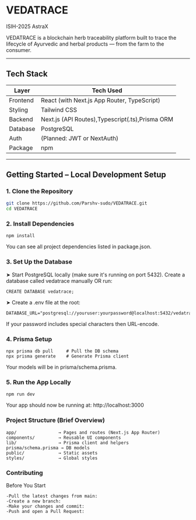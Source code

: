 # VEDATRACE
ISIH-2025 AstraX

VEDATRACE is a blockchain herb traceability platform built to trace the lifecycle of Ayurvedic and herbal products — from the farm to the consumer.

---

## Tech Stack

| Layer     | Tech Used                                       |
|-----------|-------------------------------------------------|
| Frontend  | React (with Next.js App Router, TypeScript)     |
| Styling   | Tailwind CSS                                    |
| Backend   | Next.js (API Routes),Typescript(.ts),Prisma ORM |
| Database  | PostgreSQL                                      |
| Auth      | (Planned: JWT or NextAuth)                      |
| Package   | npm                                             |

---

## Getting Started – Local Development Setup

### 1. **Clone the Repository**

```bash
git clone https://github.com/Parshv-sudo/VEDATRACE.git
cd VEDATRACE
```

### 2. Install Dependencies
```
npm install
```
You can see all project dependencies listed in package.json.

### 3. Set Up the Database
➤ Start PostgreSQL locally (make sure it's running on port 5432). Create a database called vedatrace manually OR run:
```
CREATE DATABASE vedatrace;
```
➤ Create a .env file at the root:
```
DATABASE_URL="postgresql://youruser:yourpassword@localhost:5432/vedatrace"
```
If your password includes special characters then URL-encode.
### 4. Prisma Setup
```
npx prisma db pull     # Pull the DB schema
npx prisma generate    # Generate Prisma client
```
Your models will be in prisma/schema.prisma.

### 5. Run the App Locally
```
npm run dev
```
Your app should now be running at: http://localhost:3000

### Project Structure (Brief Overview)
```
app/                → Pages and routes (Next.js App Router)
components/         → Reusable UI components
lib/                → Prisma client and helpers
prisma/schema.prisma → DB models
public/             → Static assets
styles/             → Global styles
```
### Contributing
Before You Start
```
-Pull the latest changes from main:
-Create a new branch:
-Make your changes and commit:
-Push and open a Pull Request:
```


